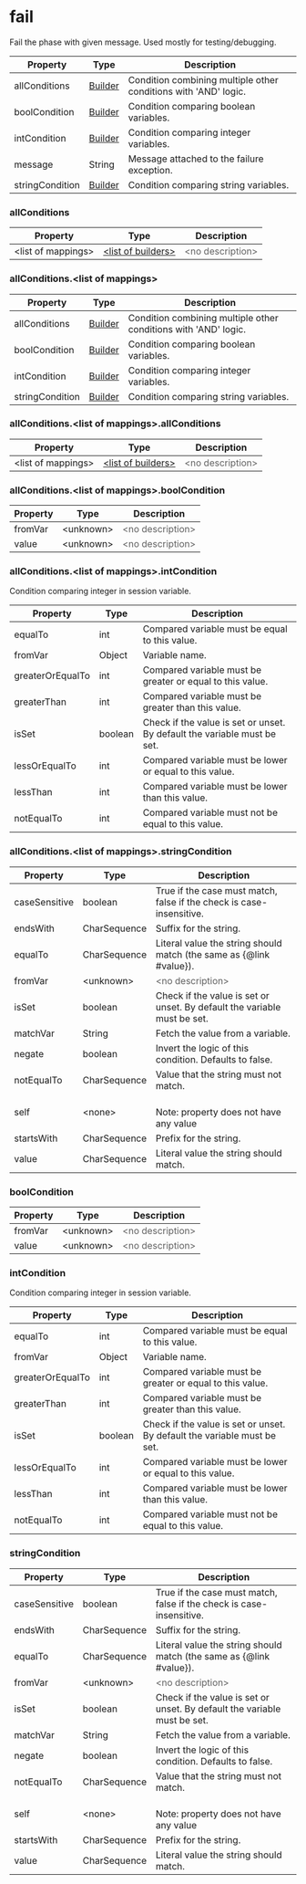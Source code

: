 # fail

Fail the phase with given message. Used mostly for testing/debugging.

| Property | Type | Description |
| ------- | ------- | -------- |
| allConditions | [Builder](#allConditions) | Condition combining multiple other conditions with 'AND' logic. |
| boolCondition | [Builder](#boolCondition) | Condition comparing boolean variables. |
| intCondition | [Builder](#intCondition) | Condition comparing integer variables. |
| message | String | Message attached to the failure exception. |
| stringCondition | [Builder](#stringCondition) | Condition comparing string variables. |

### <a id="allConditions"></a>allConditions

| Property | Type | Description |
| ------- | ------- | ------- |
| &lt;list of mappings&gt; | [&lt;list of builders&gt;](#allConditionslist-of-mappings) | <font color="#606060">&lt;no description&gt;</font> |

### <a id="allConditions.&lt;list of mappings&gt;"></a>allConditions.&lt;list of mappings&gt;

| Property | Type | Description |
| ------- | ------- | ------- |
| allConditions | [Builder](#allConditionslist-of-mappingsallConditions) | Condition combining multiple other conditions with 'AND' logic. |
| boolCondition | [Builder](#allConditionslist-of-mappingsboolCondition) | Condition comparing boolean variables. |
| intCondition | [Builder](#allConditionslist-of-mappingsintCondition) | Condition comparing integer variables. |
| stringCondition | [Builder](#allConditionslist-of-mappingsstringCondition) | Condition comparing string variables. |

### <a id="allConditions.&lt;list of mappings&gt;.allConditions"></a>allConditions.&lt;list of mappings&gt;.allConditions

| Property | Type | Description |
| ------- | ------- | ------- |
| &lt;list of mappings&gt; | [&lt;list of builders&gt;](#allConditionslist-of-mappings) | <font color="#606060">&lt;no description&gt;</font> |

### <a id="allConditions.&lt;list of mappings&gt;.boolCondition"></a>allConditions.&lt;list of mappings&gt;.boolCondition

| Property | Type | Description |
| ------- | ------- | ------- |
| fromVar | &lt;unknown&gt; | <font color="#606060">&lt;no description&gt;</font> |
| value | &lt;unknown&gt; | <font color="#606060">&lt;no description&gt;</font> |

### <a id="allConditions.&lt;list of mappings&gt;.intCondition"></a>allConditions.&lt;list of mappings&gt;.intCondition

Condition comparing integer in session variable.

| Property | Type | Description |
| ------- | ------- | ------- |
| equalTo | int | Compared variable must be equal to this value. |
| fromVar | Object | Variable name. |
| greaterOrEqualTo | int | Compared variable must be greater or equal to this value. |
| greaterThan | int | Compared variable must be greater than this value. |
| isSet | boolean | Check if the value is set or unset. By default the variable must be set. |
| lessOrEqualTo | int | Compared variable must be lower or equal to this value. |
| lessThan | int | Compared variable must be lower than this value. |
| notEqualTo | int | Compared variable must not be equal to this value. |

### <a id="allConditions.&lt;list of mappings&gt;.stringCondition"></a>allConditions.&lt;list of mappings&gt;.stringCondition

| Property | Type | Description |
| ------- | ------- | ------- |
| caseSensitive | boolean | True if the case must match, false if the check is case-insensitive. |
| endsWith | CharSequence | Suffix for the string. |
| equalTo | CharSequence | Literal value the string should match (the same as {@link #value}). |
| fromVar | &lt;unknown&gt; | <font color="#606060">&lt;no description&gt;</font> |
| isSet | boolean | Check if the value is set or unset. By default the variable must be set. |
| matchVar | String | Fetch the value from a variable. |
| negate | boolean | Invert the logic of this condition. Defaults to false. |
| notEqualTo | CharSequence | Value that the string must not match. |
| self | &lt;none&gt; | <br>Note: property does not have any value |
| startsWith | CharSequence | Prefix for the string. |
| value | CharSequence | Literal value the string should match. |

### <a id="boolCondition"></a>boolCondition

| Property | Type | Description |
| ------- | ------- | ------- |
| fromVar | &lt;unknown&gt; | <font color="#606060">&lt;no description&gt;</font> |
| value | &lt;unknown&gt; | <font color="#606060">&lt;no description&gt;</font> |

### <a id="intCondition"></a>intCondition

Condition comparing integer in session variable.

| Property | Type | Description |
| ------- | ------- | ------- |
| equalTo | int | Compared variable must be equal to this value. |
| fromVar | Object | Variable name. |
| greaterOrEqualTo | int | Compared variable must be greater or equal to this value. |
| greaterThan | int | Compared variable must be greater than this value. |
| isSet | boolean | Check if the value is set or unset. By default the variable must be set. |
| lessOrEqualTo | int | Compared variable must be lower or equal to this value. |
| lessThan | int | Compared variable must be lower than this value. |
| notEqualTo | int | Compared variable must not be equal to this value. |

### <a id="stringCondition"></a>stringCondition

| Property | Type | Description |
| ------- | ------- | ------- |
| caseSensitive | boolean | True if the case must match, false if the check is case-insensitive. |
| endsWith | CharSequence | Suffix for the string. |
| equalTo | CharSequence | Literal value the string should match (the same as {@link #value}). |
| fromVar | &lt;unknown&gt; | <font color="#606060">&lt;no description&gt;</font> |
| isSet | boolean | Check if the value is set or unset. By default the variable must be set. |
| matchVar | String | Fetch the value from a variable. |
| negate | boolean | Invert the logic of this condition. Defaults to false. |
| notEqualTo | CharSequence | Value that the string must not match. |
| self | &lt;none&gt; | <br>Note: property does not have any value |
| startsWith | CharSequence | Prefix for the string. |
| value | CharSequence | Literal value the string should match. |

